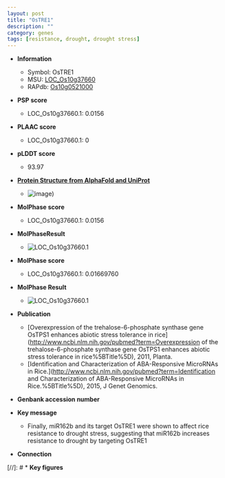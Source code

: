```yaml
---
layout: post
title: "OsTRE1"
description: ""
category: genes
tags: [resistance, drought, drought stress]
---
```


* **Information**  
    + Symbol: OsTRE1  
    + MSU: [LOC_Os10g37660](http://rice.plantbiology.msu.edu/cgi-bin/ORF_infopage.cgi?orf=LOC_Os10g37660)  
    + RAPdb: [Os10g0521000](http://rapdb.dna.affrc.go.jp/viewer/gbrowse_details/irgsp1?name=Os10g0521000)  

* **PSP score**  
    + LOC_Os10g37660.1: 0.0156 

* **PLAAC score**  
    + LOC_Os10g37660.1: 0 

* **pLDDT score**
    + 93.97

* **[Protein Structure from AlphaFold and UniProt](https://www.uniprot.org/uniprotkb/Q9FWC1/entry#structure)**
    + ![image](https://ricepsp.github.io/images/Q9/AF-Q9FWC1-F1.png))

* **MolPhase score**
    + LOC_Os10g37660.1: 0.0156

* **MolPhaseResult**
    + ![LOC_Os10g37660.1](https://ricepsp.github.io/pictures/LOC_Os10g/LOC_Os10g37660.1.png)

* **MolPhase score**
    + LOC_Os10g37660.1: 0.01669760

* **MolPhase Result**
    + ![LOC_Os10g37660.1](https://304243504.github.io/Pictures/LOC_Os10g/LOC_Os10g37660.1.png)

* **Publication**  
    + [Overexpression of the trehalose-6-phosphate synthase gene OsTPS1 enhances abiotic stress tolerance in rice](http://www.ncbi.nlm.nih.gov/pubmed?term=Overexpression of the trehalose-6-phosphate synthase gene OsTPS1 enhances abiotic stress tolerance in rice%5BTitle%5D), 2011, Planta.
    + [Identification and Characterization of ABA-Responsive MicroRNAs in Rice.](http://www.ncbi.nlm.nih.gov/pubmed?term=Identification and Characterization of ABA-Responsive MicroRNAs in Rice.%5BTitle%5D), 2015, J Genet Genomics.

* **Genbank accession number**  

* **Key message**  
    + Finally, miR162b and its target OsTRE1 were shown to affect rice resistance to drought stress, suggesting that miR162b increases resistance to drought by targeting OsTRE1

* **Connection**  

[//]: # * **Key figures**  


